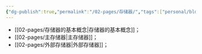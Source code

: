 ```yaml
---
{"dg-publish":true,"permalink":"/02-pages/存储器/","tags":["personal/blog"]}
---
```


- [[02-pages/存储器的基本概念\|存储器的基本概念]]；
- [[02-pages/主存储器\|主存储器]]；
- [[02-pages/外部存储器\|外部存储器]]；